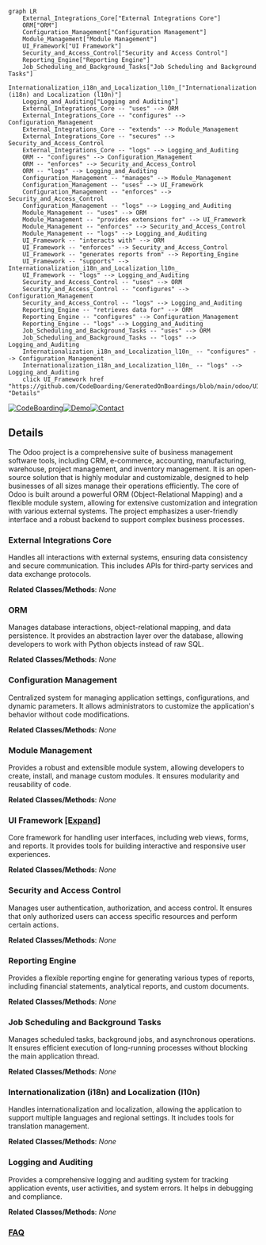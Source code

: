 ```mermaid
graph LR
    External_Integrations_Core["External Integrations Core"]
    ORM["ORM"]
    Configuration_Management["Configuration Management"]
    Module_Management["Module Management"]
    UI_Framework["UI Framework"]
    Security_and_Access_Control["Security and Access Control"]
    Reporting_Engine["Reporting Engine"]
    Job_Scheduling_and_Background_Tasks["Job Scheduling and Background Tasks"]
    Internationalization_i18n_and_Localization_l10n_["Internationalization (i18n) and Localization (l10n)"]
    Logging_and_Auditing["Logging and Auditing"]
    External_Integrations_Core -- "uses" --> ORM
    External_Integrations_Core -- "configures" --> Configuration_Management
    External_Integrations_Core -- "extends" --> Module_Management
    External_Integrations_Core -- "secures" --> Security_and_Access_Control
    External_Integrations_Core -- "logs" --> Logging_and_Auditing
    ORM -- "configures" --> Configuration_Management
    ORM -- "enforces" --> Security_and_Access_Control
    ORM -- "logs" --> Logging_and_Auditing
    Configuration_Management -- "manages" --> Module_Management
    Configuration_Management -- "uses" --> UI_Framework
    Configuration_Management -- "enforces" --> Security_and_Access_Control
    Configuration_Management -- "logs" --> Logging_and_Auditing
    Module_Management -- "uses" --> ORM
    Module_Management -- "provides extensions for" --> UI_Framework
    Module_Management -- "enforces" --> Security_and_Access_Control
    Module_Management -- "logs" --> Logging_and_Auditing
    UI_Framework -- "interacts with" --> ORM
    UI_Framework -- "enforces" --> Security_and_Access_Control
    UI_Framework -- "generates reports from" --> Reporting_Engine
    UI_Framework -- "supports" --> Internationalization_i18n_and_Localization_l10n_
    UI_Framework -- "logs" --> Logging_and_Auditing
    Security_and_Access_Control -- "uses" --> ORM
    Security_and_Access_Control -- "configures" --> Configuration_Management
    Security_and_Access_Control -- "logs" --> Logging_and_Auditing
    Reporting_Engine -- "retrieves data for" --> ORM
    Reporting_Engine -- "configures" --> Configuration_Management
    Reporting_Engine -- "logs" --> Logging_and_Auditing
    Job_Scheduling_and_Background_Tasks -- "uses" --> ORM
    Job_Scheduling_and_Background_Tasks -- "logs" --> Logging_and_Auditing
    Internationalization_i18n_and_Localization_l10n_ -- "configures" --> Configuration_Management
    Internationalization_i18n_and_Localization_l10n_ -- "logs" --> Logging_and_Auditing
    click UI_Framework href "https://github.com/CodeBoarding/GeneratedOnBoardings/blob/main/odoo/UI_Framework.md" "Details"
```

[![CodeBoarding](https://img.shields.io/badge/Generated%20by-CodeBoarding-9cf?style=flat-square)](https://github.com/CodeBoarding/GeneratedOnBoardings)[![Demo](https://img.shields.io/badge/Try%20our-Demo-blue?style=flat-square)](https://www.codeboarding.org/demo)[![Contact](https://img.shields.io/badge/Contact%20us%20-%20contact@codeboarding.org-lightgrey?style=flat-square)](mailto:contact@codeboarding.org)

## Details

The Odoo project is a comprehensive suite of business management software tools, including CRM, e-commerce, accounting, manufacturing, warehouse, project management, and inventory management. It is an open-source solution that is highly modular and customizable, designed to help businesses of all sizes manage their operations efficiently. The core of Odoo is built around a powerful ORM (Object-Relational Mapping) and a flexible module system, allowing for extensive customization and integration with various external systems. The project emphasizes a user-friendly interface and a robust backend to support complex business processes.

### External Integrations Core
Handles all interactions with external systems, ensuring data consistency and secure communication. This includes APIs for third-party services and data exchange protocols.


**Related Classes/Methods**: _None_

### ORM
Manages database interactions, object-relational mapping, and data persistence. It provides an abstraction layer over the database, allowing developers to work with Python objects instead of raw SQL.


**Related Classes/Methods**: _None_

### Configuration Management
Centralized system for managing application settings, configurations, and dynamic parameters. It allows administrators to customize the application's behavior without code modifications.


**Related Classes/Methods**: _None_

### Module Management
Provides a robust and extensible module system, allowing developers to create, install, and manage custom modules. It ensures modularity and reusability of code.


**Related Classes/Methods**: _None_

### UI Framework [[Expand]](./UI_Framework.md)
Core framework for handling user interfaces, including web views, forms, and reports. It provides tools for building interactive and responsive user experiences.


**Related Classes/Methods**: _None_

### Security and Access Control
Manages user authentication, authorization, and access control. It ensures that only authorized users can access specific resources and perform certain actions.


**Related Classes/Methods**: _None_

### Reporting Engine
Provides a flexible reporting engine for generating various types of reports, including financial statements, analytical reports, and custom documents.


**Related Classes/Methods**: _None_

### Job Scheduling and Background Tasks
Manages scheduled tasks, background jobs, and asynchronous operations. It ensures efficient execution of long-running processes without blocking the main application thread.


**Related Classes/Methods**: _None_

### Internationalization (i18n) and Localization (l10n)
Handles internationalization and localization, allowing the application to support multiple languages and regional settings. It includes tools for translation management.


**Related Classes/Methods**: _None_

### Logging and Auditing
Provides a comprehensive logging and auditing system for tracking application events, user activities, and system errors. It helps in debugging and compliance.


**Related Classes/Methods**: _None_



### [FAQ](https://github.com/CodeBoarding/GeneratedOnBoardings/tree/main?tab=readme-ov-file#faq)